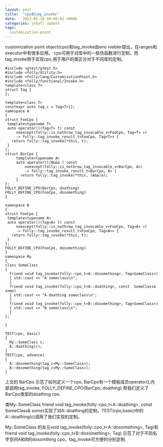 ```yaml
---
layout: post
title:  "cpo和tag_invoke"
date:   2023-05-18 08:00:02 +0800
categories: jekyll update
tags:
  customization-point 
---
```


customization point object(cpo)和tag_invoke由eric niebler提出，在ranges和executor中有很多应用。
cpo可用于对库中的一些仿函数进行定制，而tag_invoke用于实现cpo,用于用户的类区分对于不同库的定制。

    #include <gtest/gtest.h>
    #include <folly/Utility.h>
    #include <folly/lang/CustomizationPoint.h>
    #include <folly/functional/Invoke.h>
    template<class T>
    struct Tag {
    };

    template<class T>
    constexpr auto tag_c = Tag<T>{};
    namespace A
    {
    struct FooCpo {
     template<typename T>
     auto operator()(Tag<T> t) const
         noexcept(folly::is_nothrow_tag_invocable_v<FooCpo, Tag<T> >)
         -> folly::tag_invoke_result_t<FooCpo, Tag<T>> {
       return folly::tag_invoke(*this, t);
     }
    };
    struct BarCpo {
         template<typename A>
         auto operator()(A&&a ) const
             noexcept(folly::is_nothrow_tag_invocable_v<BarCpo, A>)
             -> folly::tag_invoke_result_t<BarCpo, A> {
           return folly::tag_invoke(*this, (A&&)a);
         }
    };
    FOLLY_DEFINE_CPO(BarCpo, doathing)
    FOLLY_DEFINE_CPO(FooCpo, dosomething)
    }

    namespace B
    {
    struct FooCpo {
     template<typename A>
     auto operator()(Tag<A> t) const
         noexcept(folly::is_nothrow_tag_invocable_v<FooCpo, Tag<A> >)
         -> folly::tag_invoke_result_t<FooCpo, Tag<A>> {
       return folly::tag_invoke(*this, t);
     }
    };
    FOLLY_DEFINE_CPO(FooCpo, dosomething)
    }
    namespace My
    {
    class SomeClass
    {
      friend void tag_invoke(folly::cpo_t<A::dosomething>, Tag<SomeClass>)
      { std::cout << "A someclass\n";
      }
      friend void tag_invoke(folly::cpo_t<A::doathing>, const  SomeClass& some)
      { std::cout << "A doathing someclass\n";
      }
      friend void tag_invoke(folly::cpo_t<B::dosomething>, Tag<SomeClass>)
      { std::cout << "B someclass\n";
      }
    };

    }

    TEST(cpo, basic)
    {
      My::SomeClass c;
      A::doathing(c);
    }
    TEST(cpo, advance)
    {
      A::dosomething(tag_c<My::SomeClass>);
      B::dosomething(tag_c<My::SomeClass>);
    }

上文的 BarCpo 示范了如何定义一个cpo, BarCpo有一个模板成员operator(),内部调用tag_invoke, 
    FOLLY_DEFINE_CPO(BarCpo, doathing) 帮我们定义了BarCpo类型的doathing cpo.

类My::SomeClass friend void tag_invoke(folly::cpo_t<A::doathing>, const  SomeClass& some)实现了对A::doathing的定制。TEST(cpo,basic)中的A:::doathing(c)调用了我们实现的定制。

My::SomeClass 的友元void tag_invoke(folly::cpo_t<A::dosomething>, Tag<SomeClass>)和 friend void tag_invoke(folly::cpo_t<B::dosomething>, Tag<SomeClass>)
示范了对于不同名字空间A和B的dosomthing cpo，tag_invoke可方便的分别定制.


